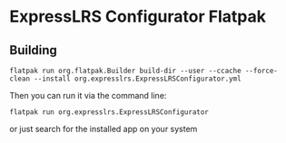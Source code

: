 # ExpressLRS Configurator Flatpak

## Building

```
flatpak run org.flatpak.Builder build-dir --user --ccache --force-clean --install org.expresslrs.ExpressLRSConfigurator.yml
```

Then you can run it via the command line:

```
flatpak run org.expresslrs.ExpressLRSConfigurator
```

or just search for the installed app on your system
